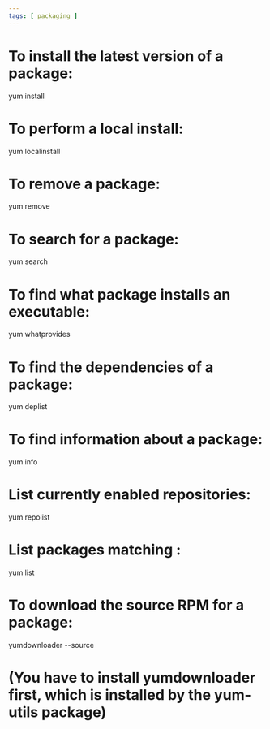 ```yaml
---
tags: [ packaging ]
---
```

# To install the latest version of a package:
yum install <package>

# To perform a local install:
yum localinstall <package>

# To remove a package:
yum remove <package>

# To search for a package:
yum search <package>

# To find what package installs an executable:
yum whatprovides <executable>

# To find the dependencies of a package:
yum deplist <package>

# To find information about a package:
yum info <package>

# List currently enabled repositories:
yum repolist

# List packages matching <phrase>:
yum list <phrase>
 
# To download the source RPM for a package:
yumdownloader --source <package>

# (You have to install yumdownloader first, which is installed by the yum-utils package)
